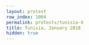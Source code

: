 ```yaml
---
layout: protest
row_index: 1004
permalink: protests/tunisia-4
title: Tunisia, January 2018
hidden: true
---
```

